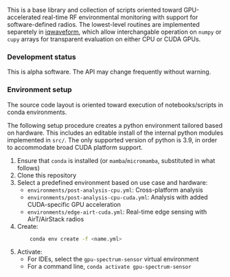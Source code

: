 This is a base library and collection of scripts oriented toward GPU-accelerated real-time RF environmental monitoring with support for software-defined radios. The lowest-level routines are implemented separetely in [iqwaveform](https://github.com/dgkuester/iqwaveform), which allow interchangable operation on `numpy` or `cupy` arrays for transparent evaluation on either CPU or CUDA GPUs.  

### Development status
This is alpha software. The API may change frequently without warning.

### Environment setup
The source code layout is oriented toward execution of notebooks/scripts in conda environments.

The following setup procedure creates a python environment tailored based on hardware. This includes an editable install of the internal python modules implemented in `src/`. The only supported version of python is 3.9, in order to accommodate broad CUDA platform support. 

1. Ensure that `conda` is installed (or `mamba`/`micromamba`, substituted in what follows)
2. Clone this repository
3. Select a predefined environment based on use case and hardware:
    - `environments/post-analysis-cpu.yml`: Cross-platform analysis
    - `environments/post-analysis-cpu-cuda.yml`: Analysis with added CUDA-specific GPU acceleration
    - `environments/edge-airt-cuda.yml`: Real-time edge sensing with AirT/AirStack radios
4. Create:
    ```sh
        conda env create -f <name.yml>
    ```
4. Activate:
    - For IDEs, select the `gpu-spectrum-sensor` virtual environment 
    - For a command line, `conda activate gpu-spectrum-sensor`